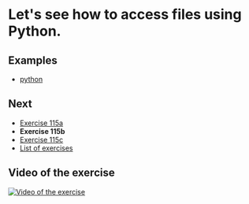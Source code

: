 # Let's see how to access files using Python.

## Examples

- [python](python)

## Next

- [Exercise 115a](../115a)
- **Exercise 115b**
- [Exercise 115c](../115c)
- [List of exercises](../)

## Video of the exercise

[![Video of the exercise](https://img.youtube.com/vi/bfTFe6bKLXk/maxresdefault.jpg)](https://youtu.be/bfTFe6bKLXk)
